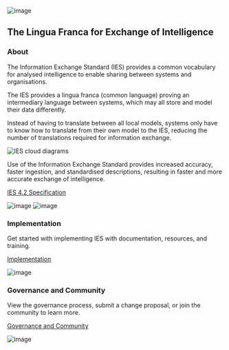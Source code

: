 ![image](https://user-images.githubusercontent.com/105221870/211803518-6ae0ca88-f4c4-4d82-bf07-64877d971b75.png)
## The Lingua Franca for Exchange of Intelligence

### About
The Information Exchange Standard (IES) provides a common vocabulary for analysed intelligence to enable sharing between systems and organisations.

The IES provides a lingua franca (common language) proving an intermediary language between systems, which may all store and model their data differently. 

Instead of having to translate between all local models, systems only have to know how to translate from their own model to the IES, reducing the number of translations required for information exchange.

![IES cloud diagrams](https://user-images.githubusercontent.com/105221870/211833945-5c5ff650-6e10-42ea-9441-d2461e803f37.png)

Use of the Information Exchange Standard provides increased accuracy, faster ingestion, and standardised descriptions, resulting in faster and more accurate exchange of intelligence.

[IES 4.2 Specification](https://www.example.com)

![image](https://user-images.githubusercontent.com/105221870/211804491-abac4371-1c31-4627-81ae-48590d2786cf.png)
![image](https://user-images.githubusercontent.com/105221870/211350774-c088bb5d-fe56-42e9-a553-f0fe1f829eb5.png)

### Implementation
Get started with implementing IES with documentation, resources, and training.


[Implementation](https://github.com/OliviaData/Page/blob/main/Implementation.md)

![image](https://user-images.githubusercontent.com/105221870/211350824-e2ab1692-8b8b-4c2b-adcb-9505a0503615.png)

### Governance and Community
View the governance process, submit a change proposal, or join the community to learn more.


[Governance and Community](https://www.example.com)

![image](https://user-images.githubusercontent.com/105221870/211350843-7eeef166-fad5-4636-a048-594c3c61b5f0.png)
